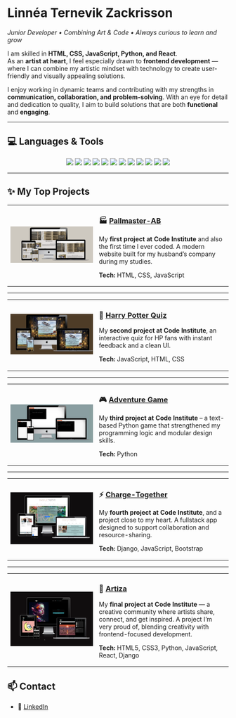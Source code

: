 # Linnéa Ternevik Zackrisson  

*Junior Developer • Combining Art & Code • Always curious to learn and grow*  

I am skilled in **HTML, CSS, JavaScript, Python, and React**.  
As an **artist at heart**, I feel especially drawn to **frontend development** — where I can combine my artistic mindset with technology to create user-friendly and visually appealing solutions.  

I enjoy working in dynamic teams and contributing with my strengths in **communication, collaboration, and problem-solving**. With an eye for detail and dedication to quality, I aim to build solutions that are both **functional** and **engaging**.  

---

## 💻 Languages & Tools  

<p align="center">
  <img src="https://cdn.jsdelivr.net/gh/devicons/devicon/icons/html5/html5-original.svg" width="50" />
  <img src="https://cdn.jsdelivr.net/gh/devicons/devicon/icons/css3/css3-original.svg" width="50" />
  <img src="https://cdn.jsdelivr.net/gh/devicons/devicon/icons/javascript/javascript-original.svg" width="50" />
  <img src="https://cdn.jsdelivr.net/gh/devicons/devicon/icons/python/python-original.svg" width="50" />
  <img src="https://cdn.jsdelivr.net/gh/devicons/devicon/icons/react/react-original.svg" width="50" />
  <img src="https://cdn.jsdelivr.net/gh/devicons/devicon/icons/django/django-plain.svg" width="50" />
  <img src="https://cdn.jsdelivr.net/gh/devicons/devicon/icons/bootstrap/bootstrap-original.svg" width="50" />
  <img src="https://cdn.jsdelivr.net/gh/devicons/devicon/icons/jquery/jquery-original.svg" width="50" />
  <img src="https://cdn.jsdelivr.net/gh/devicons/devicon/icons/git/git-original.svg" width="50" />
  <img src="https://cdn.jsdelivr.net/gh/devicons/devicon/icons/github/github-original.svg" width="50" />
  <img src="https://cdn.jsdelivr.net/gh/devicons/devicon/icons/heroku/heroku-original.svg" width="50" />
  <img src="https://cdn.jsdelivr.net/gh/devicons/devicon/icons/figma/figma-original.svg" width="50" />
</p>  

---

## ✨ My Top Projects  

<!-- Card 1 -->
<table>
  <tr>
    <td width="40%">
      <img src="https://github.com/Linnea87/Pallmaster-AB/blob/main/docs/readme_images/mockup.png?raw=true" alt="Pallmaster-AB Mockup"/>
    </td>
    <td width="60%">
      <h3>🏭 <a href="https://github.com/Linnea87/Pallmaster-AB">Pallmaster-AB</a></h3>
      <p>My <b>first project at Code Institute</b> and also the first time I ever coded. A modern website built for my husband’s company during my studies.</p>
      <p><b>Tech:</b> HTML, CSS, JavaScript</p>
    </td>
  </tr>
</table>

---

<!-- Card 2 -->
<table>
  <tr>
    <td width="40%">
      <img src="https://github.com/Linnea87/Harry_Potter_quiz_pp2/blob/main/docs/mockup.png?raw=true" alt="Harry Potter Quiz Mockup"/>
    </td>
    <td width="60%">
      <h3>🧙 <a href="https://github.com/Linnea87/Harry_Potter_quiz_pp2">Harry Potter Quiz</a></h3>
      <p>My <b>second project at Code Institute</b>, an interactive quiz for HP fans with instant feedback and a clean UI.</p>
      <p><b>Tech:</b> JavaScript, HTML, CSS</p>
    </td>
  </tr>
</table>

---

<!-- Card 3 -->
<table>
  <tr>
    <td width="40%">
      <img src="https://raw.githubusercontent.com/Linnea87/adventure-game/refs/heads/main/docs/mockup.webp" alt="Adventure Game Mockup"/>
    </td>
    <td width="60%">
      <h3>🎮 <a href="https://github.com/Linnea87/adventure-game">Adventure Game</a></h3>
      <p>My <b>third project at Code Institute</b> – a text-based Python game that strengthened my programming logic and modular design skills.</p>
      <p><b>Tech:</b> Python</p>
    </td>
  </tr>
</table>

---

<!-- Card 4 -->
<table>
  <tr>
    <td width="40%">
      <img src="https://github.com/Linnea87/charge-together/blob/main/documentation/images/mockup.png?raw=true" alt="Charge-Together Mockup"/>
    </td>
    <td width="60%">
      <h3>⚡ <a href="https://github.com/Linnea87/charge-together">Charge-Together</a></h3>
      <p>My <b>fourth project at Code Institute</b>, and a project close to my heart. A fullstack app designed to support collaboration and resource-sharing.</p>
      <p><b>Tech:</b> Django, JavaScript, Bootstrap</p>
    </td>
  </tr>
</table>

---

<!-- Card 5 -->
<table>
  <tr>
    <td width="40%">
      <img src="https://github.com/Linnea87/artiza/blob/main/src/docs-readme/images/mockup.png?raw=true" alt="Artiza Mockup"/>
    </td>
    <td width="60%">
      <h3>🎨 <a href="https://github.com/Linnea87/artiza">Artiza</a></h3>
      <p>My <b>final project at Code Institute</b> — a creative community where artists share, connect, and get inspired. A project I’m very proud of, blending creativity with frontend-focused development.</p>
      <p><b>Tech:</b> HTML5, CSS3, Python, JavaScript, React, Django</p>
    </td>
  </tr>
</table>

## 📫 Contact  

- 💼 [LinkedIn](https://www.linkedin.com/in/linneaternevik)
